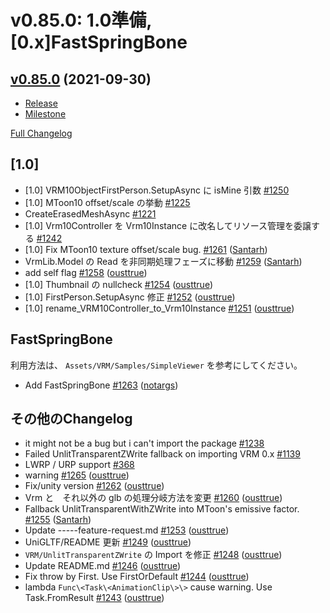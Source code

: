 # v0.85.0: 1.0準備, [0.x]FastSpringBone

## [v0.85.0](https://github.com/matonnet/UniVRM/tree/v0.85.0) (2021-09-30)

* [Release](https://github.com/matonnet/UniVRM/releases/tag/v0.85.0)
* [Milestone](https://github.com/matonnet/UniVRM/milestone/47?closed=1)

[Full Changelog](https://github.com/matonnet/UniVRM/compare/v0.84.0...v0.85.0)

## [1.0]
- \[1.0\] VRM10ObjectFirstPerson.SetupAsync に isMine 引数 [\#1250](https://github.com/matonnet/UniVRM/issues/1250)
- \[1.0\] MToon10 offset/scale の挙動 [\#1225](https://github.com/matonnet/UniVRM/issues/1225)
- CreateErasedMeshAsync [\#1221](https://github.com/matonnet/UniVRM/issues/1221)
- \[1.0\] Vrm10Controller を Vrm10Instance に改名してリソース管理を委譲する [\#1242](https://github.com/matonnet/UniVRM/issues/1242)
- \[1.0\] Fix MToon10 texture offset/scale bug. [\#1261](https://github.com/matonnet/UniVRM/pull/1261) ([Santarh](https://github.com/Santarh))
- VrmLib.Model の Read を非同期処理フェーズに移動 [\#1259](https://github.com/matonnet/UniVRM/pull/1259) ([Santarh](https://github.com/Santarh))
- add self flag [\#1258](https://github.com/matonnet/UniVRM/pull/1258) ([ousttrue](https://github.com/ousttrue))
- \[1.0\] Thumbnail の nullcheck [\#1254](https://github.com/matonnet/UniVRM/pull/1254) ([ousttrue](https://github.com/ousttrue))
- \[1.0\] FirstPerson.SetupAsync 修正 [\#1252](https://github.com/matonnet/UniVRM/pull/1252) ([ousttrue](https://github.com/ousttrue))
- \[1.0\] rename\_VRM10Controller\_to\_Vrm10Instance [\#1251](https://github.com/matonnet/UniVRM/pull/1251) ([ousttrue](https://github.com/ousttrue))

## FastSpringBone
利用方法は、 `Assets/VRM/Samples/SimpleViewer` を参考にしてください。

- Add FastSpringBone [\#1263](https://github.com/matonnet/UniVRM/pull/1263) ([notargs](https://github.com/notargs))

## その他のChangelog

- it might not be a bug but i can't import the package [\#1238](https://github.com/matonnet/UniVRM/issues/1238)
- Failed UnlitTransparentZWrite fallback on importing VRM 0.x [\#1139](https://github.com/matonnet/UniVRM/issues/1139)
- LWRP / URP support [\#368](https://github.com/matonnet/UniVRM/issues/368)
- warning [\#1265](https://github.com/matonnet/UniVRM/pull/1265) ([ousttrue](https://github.com/ousttrue))
- Fix/unity version [\#1262](https://github.com/matonnet/UniVRM/pull/1262) ([ousttrue](https://github.com/ousttrue))
- Vrm と　それ以外の glb の処理分岐方法を変更 [\#1260](https://github.com/matonnet/UniVRM/pull/1260) ([ousttrue](https://github.com/ousttrue))
- Fallback UnlitTransparentWithZWrite into MToon's emissive factor. [\#1255](https://github.com/matonnet/UniVRM/pull/1255) ([Santarh](https://github.com/Santarh))
- Update -----feature-request.md [\#1253](https://github.com/matonnet/UniVRM/pull/1253) ([ousttrue](https://github.com/ousttrue))
- UniGLTF/README 更新 [\#1249](https://github.com/matonnet/UniVRM/pull/1249) ([ousttrue](https://github.com/ousttrue))
- `VRM/UnlitTransparentZWrite` の Import を修正 [\#1248](https://github.com/matonnet/UniVRM/pull/1248) ([ousttrue](https://github.com/ousttrue))
- Update README.md [\#1246](https://github.com/matonnet/UniVRM/pull/1246) ([ousttrue](https://github.com/ousttrue))
- Fix throw by First. Use FirstOrDefault [\#1244](https://github.com/matonnet/UniVRM/pull/1244) ([ousttrue](https://github.com/ousttrue))
- lambda `Func\<Task\<AnimationClip\>\>` cause warning. Use Task.FromResult [\#1243](https://github.com/matonnet/UniVRM/pull/1243) ([ousttrue](https://github.com/ousttrue))
